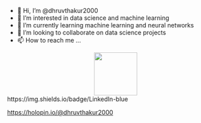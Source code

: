 - 👋 Hi, I’m @dhruvthakur2000
- 👀 I’m interested in data science and machine learning
- 🌱 I’m currently learning machine learning and neural networks
- 💞️ I’m looking to collaborate on data science projects 
- 📫 How to reach me ...

<div id="header" align="center">
  <img src="https://media.giphy.com/media/M9gbBd9nbDrOTu1Mqx/giphy.gif" width="100"/>
</div>
https://img.shields.io/badge/LinkedIn-blue


https://holopin.io/@dhruvthakur2000
<!---
dhruvthakur2000/dhruvthakur2000 is a ✨ special ✨ repository because its `README.md` (this file) appears on your GitHub profile.
You can click the Preview link to take a look at your changes.
--->
